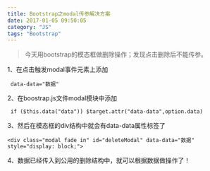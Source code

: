 ```yaml
---
title: Bootstrap之modal传参解决方案
date: 2017-01-05 09:50:05
category: "JS"
tags: "Bootstrap"
---
```

> 今天用bootstrap的模态框做删除操作；发现点击删除后不能传参。

1、在点击触发modal事件元素上添加
```
 data-data="数据"
```

2、在boostrap.js文件modal模块中添加
```
 if ($this.data("data")) $target.attr("data-data",option.data)
```
3、然后在模态框的div结构中就会有data-data属性标签了
```
<div class="modal fade in" id="deleteModal" data-data="数据" style="display: block;">
```
4、数据已经传入到公用的删除结构中，就可以根据数据做操作了！
